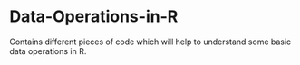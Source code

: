 # Data-Operations-in-R
Contains different pieces of code which will help to understand some basic data operations in R.
